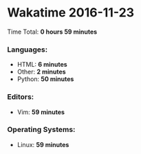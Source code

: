 # Wakatime 2016-11-23

Time Total: **0 hours 59 minutes**

### Languages:
- HTML: **6 minutes** 
- Other: **2 minutes** 
- Python: **50 minutes** 

### Editors:
- Vim: **59 minutes** 

### Operating Systems:
- Linux: **59 minutes** 

